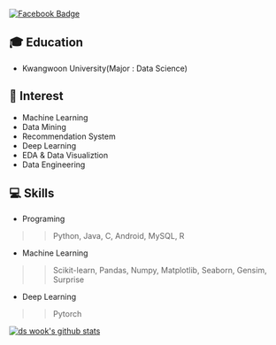 <!--
**ds-wook/ds-wook** is a ✨ _special_ ✨ repository because its `README.md` (this file) appears on your GitHub profile.

Here are some ideas to get you started:

- 🔭 I’m currently working on ...
- 🌱 I’m currently learning ...
- 👯 I’m looking to collaborate on ...
- 🤔 I’m looking for help with ...
- 💬 Ask me about ...
- 📫 How to reach me: ...
- 😄 Pronouns: ...
- ⚡ Fun fact: ...
-->
[![Facebook Badge](https://img.shields.io/badge/facebook-1877f2?style=flat-square&logo=facebook&logoColor=white&link=https://www.facebook.com/profile.php?id=100020605646794)](https://www.facebook.com/profile.php?id=100020605646794)
## 🎓 Education
+ Kwangwoon University(Major : Data Science)

## 🎲 Interest
+ Machine Learning
+ Data Mining
+ Recommendation System
+ Deep Learning
+ EDA & Data Visualiztion
+ Data Engineering

## 💻 Skills
- Programing
>> Python, Java, C, Android, MySQL, R
- Machine Learning
>> Scikit-learn, Pandas, Numpy, Matplotlib, Seaborn, Gensim, Surprise
- Deep Learning
>> Pytorch
 

[![ds wook's github stats](https://github-readme-stats.vercel.app/api?username=ds-wook)](https://github.com/anuraghazra/github-readme-stats)
